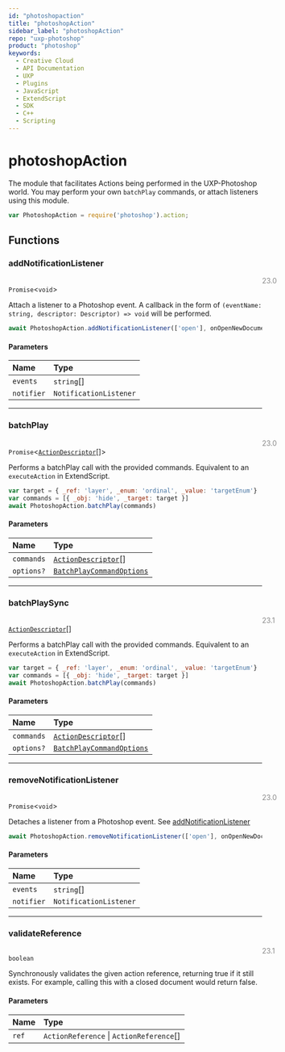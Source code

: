 ```yaml
---
id: "photoshopaction"
title: "photoshopAction"
sidebar_label: "photoshopAction"
repo: "uxp-photoshop"
product: "photoshop"
keywords:
  - Creative Cloud
  - API Documentation
  - UXP
  - Plugins
  - JavaScript
  - ExtendScript
  - SDK
  - C++
  - Scripting
---
```


# photoshopAction

The module that facilitates Actions being performed in the
UXP-Photoshop world. You may perform your own `batchPlay` commands,
or attach listeners using this module.

```javascript
var PhotoshopAction = require('photoshop').action;
```

## Functions

### addNotificationListener
<span class="minversion" style="float:left; margin-left:36em; opacity:0.5;">23.0</span>

`Promise`<`void`\>

Attach a listener to a Photoshop event. A callback in the form
of `(eventName: string, descriptor: Descriptor) => void` will be performed.
```javascript
await PhotoshopAction.addNotificationListener(['open'], onOpenNewDocument)
```

#### Parameters

| Name | Type |
| :------ | :------ |
| `events` | `string`[] |
| `notifier` | `NotificationListener` |

___

### batchPlay
<span class="minversion" style="float:left; margin-left:36em; opacity:0.5;">23.0</span>

`Promise`<[`ActionDescriptor`](/ps_reference/interfaces/actiondescriptor/)[]\>

Performs a batchPlay call with the provided commands. Equivalent
to an `executeAction` in ExtendScript.
```javascript
var target = { _ref: 'layer', _enum: 'ordinal', _value: 'targetEnum'}
var commands = [{ _obj: 'hide', _target: target }]
await PhotoshopAction.batchPlay(commands)
```

#### Parameters

| Name | Type |
| :------ | :------ |
| `commands` | [`ActionDescriptor`](/ps_reference/interfaces/actiondescriptor/)[] |
| `options?` | [`BatchPlayCommandOptions`](/ps_reference/interfaces/batchplaycommandoptions/) |

___

### batchPlaySync
<span class="minversion" style="float:left; margin-left:36em; opacity:0.5;">23.1</span>

[`ActionDescriptor`](/ps_reference/interfaces/actiondescriptor/)[]

Performs a batchPlay call with the provided commands. Equivalent
to an `executeAction` in ExtendScript.
```javascript
var target = { _ref: 'layer', _enum: 'ordinal', _value: 'targetEnum'}
var commands = [{ _obj: 'hide', _target: target }]
await PhotoshopAction.batchPlay(commands)
```

#### Parameters

| Name | Type |
| :------ | :------ |
| `commands` | [`ActionDescriptor`](/ps_reference/interfaces/actiondescriptor/)[] |
| `options?` | [`BatchPlayCommandOptions`](/ps_reference/interfaces/batchplaycommandoptions/) |

___

### removeNotificationListener
<span class="minversion" style="float:left; margin-left:36em; opacity:0.5;">23.0</span>

`Promise`<`void`\>

Detaches a listener from a Photoshop event.
See [addNotificationListener](#addNotificationListener)
```javascript
await PhotoshopAction.removeNotificationListener(['open'], onOpenNewDocument)
```

#### Parameters

| Name | Type |
| :------ | :------ |
| `events` | `string`[] |
| `notifier` | `NotificationListener` |

___

### validateReference
<span class="minversion" style="float:left; margin-left:36em; opacity:0.5;">23.1</span>

`boolean`

Synchronously validates the given action reference, returning true if it still
exists. For example, calling this with a closed document would return false.

#### Parameters

| Name | Type |
| :------ | :------ |
| `ref` | `ActionReference` \| `ActionReference`[] |

